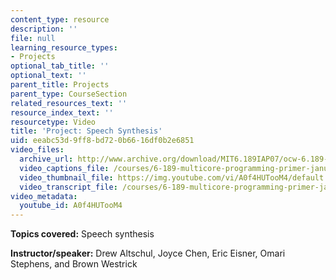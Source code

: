 ```yaml
---
content_type: resource
description: ''
file: null
learning_resource_types:
- Projects
optional_tab_title: ''
optional_text: ''
parent_title: Projects
parent_type: CourseSection
related_resources_text: ''
resource_index_text: ''
resourcetype: Video
title: 'Project: Speech Synthesis'
uid: eeabc53d-9ff8-bd72-0b66-16df0b2e6851
video_files:
  archive_url: http://www.archive.org/download/MIT6.189IAP07/ocw-6.189-iap07-pro05_300k.mp4
  video_captions_file: /courses/6-189-multicore-programming-primer-january-iap-2007/30ff97120d75560fb3297dc8bbb00a63_A0f4HUTooM4.vtt
  video_thumbnail_file: https://img.youtube.com/vi/A0f4HUTooM4/default.jpg
  video_transcript_file: /courses/6-189-multicore-programming-primer-january-iap-2007/86574504768b894be40b024d44bb04c3_A0f4HUTooM4.pdf
video_metadata:
  youtube_id: A0f4HUTooM4
---
```


**Topics covered:** Speech synthesis

**Instructor/speaker:** Drew Altschul, Joyce Chen, Eric Eisner, Omari Stephens, and Brown Westrick